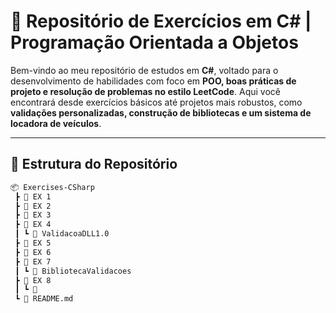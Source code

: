 # 🚀 Repositório de Exercícios em C# | Programação Orientada a Objetos

Bem-vindo ao meu repositório de estudos em **C#**, voltado para o desenvolvimento de habilidades com foco em **POO, boas práticas de projeto e resolução de problemas no estilo LeetCode**. Aqui você encontrará desde exercícios básicos até projetos mais robustos, como **validações personalizadas, construção de bibliotecas e um sistema de locadora de veículos**.

---

## 🧠 Estrutura do Repositório

```bash
📦 Exercises-CSharp
 ┣ 📂 EX 1
 ┣ 📂 EX 2
 ┣ 📂 EX 3
 ┣ 📂 EX 4
 ┃ ┗ 📂 ValidacoaDLL1.0
 ┣ 📂 EX 5
 ┣ 📂 EX 6
 ┣ 📂 EX 7
 ┃ ┗ 📂 BibliotecaValidacoes
 ┣ 📂 EX 8
 ┃ ┗ 📂 
 ┗ 📜 README.md

